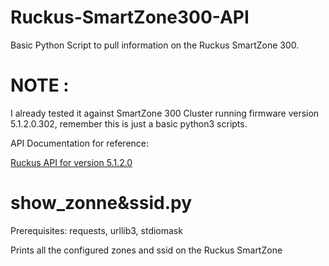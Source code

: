 # Ruckus-SmartZone300-API

Basic Python Script to pull information on the Ruckus SmartZone 300.


# NOTE : 

I already tested it against SmartZone 300 Cluster running firmware version 5.1.2.0.302, remember this is just a basic python3 scripts.


API Documentation for reference:

[Ruckus API for version 5.1.2.0](http://docs.ruckuswireless.com/smartzone/5.1.2/sz300-public-api-reference-guide-512.html#top/)


# show_zonne&ssid.py

Prerequisites: requests, urllib3, stdiomask

Prints all the configured zones and ssid on the  Ruckus SmartZone

